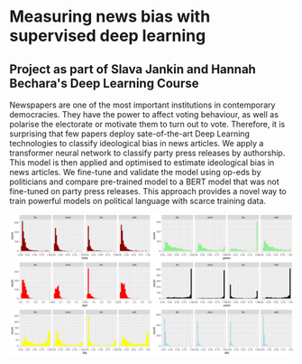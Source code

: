 # Measuring news bias with supervised deep learning
## Project as part of Slava Jankin and Hannah Bechara's Deep Learning Course

   Newspapers are one of the most important institutions in contemporary democracies. They have the power to affect voting behaviour, as well as polarise the electorate or motivate them to turn out to vote. Therefore, it is surprising that few papers deploy sate-of-the-art Deep Learning technologies to classify ideological bias in news articles. We apply a transformer neural network to classify party press releases by authorship. This model is then applied and optimised to estimate ideological bias in news articles. We fine-tune and validate the model using op-eds by politicians and compare pre-trained model to a BERT model that was not fine-tuned on party press releases. This approach provides a novel way to train powerful models on political language with scarce training data.

![Newspaper slant according to the BERT Classifier trained on party manifestos.](reports/midterm-report-latex/preds.png)